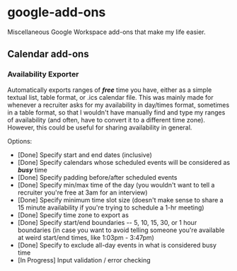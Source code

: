 # google-add-ons
Miscellaneous Google Workspace add-ons that make my life easier.

## Calendar add-ons
### Availability Exporter
Automatically exports ranges of ***free*** time you have, either as a simple textual list, table format, or .ics calendar file. This was mainly made for whenever a recruiter asks for my availability in day/times format, sometimes in a table format, so that I wouldn't have manually find and type my ranges of availability (and often, have to convert it to a different time zone). However, this could be useful for sharing availability in general.

Options:
- [Done] Specify start and end dates (inclusive)
- [Done] Specify calendars whose scheduled events will be considered as ***busy*** time
- [Done] Specify padding before/after scheduled events
- [Done] Specify min/max time of the day (you wouldn't want to tell a recruiter you're free at 3am for an interview)
- [Done] Specify minimum time slot size (doesn't make sense to share a 15 minute availability if you're trying to schedule a 1-hr meeting)
- [Done] Specify time zone to export as
- [Done] Specify start/end boundaries -- 5, 10, 15, 30, or 1 hour boundaries (in case you want to avoid telling someone you're available at weird start/end times, like 1:03pm - 3:47pm)
- [Done] Specify to exclude all-day events in what is considered busy time
- [In Progress] Input validation / error checking
